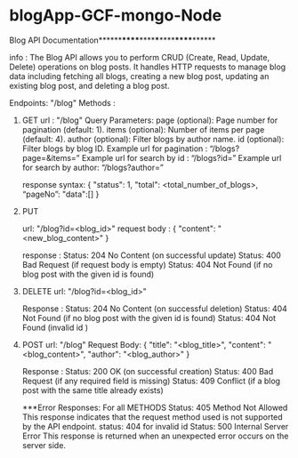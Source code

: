 # blogApp-GCF-mongo-Node

Blog API Documentation**\*\*\*\***\*\*\*\***\*\*\*\***\***\*\*\*\***\*\*\*\***\*\*\*\***

info : The Blog API allows you to perform CRUD (Create, Read, Update, Delete) operations
on blog posts. It handles HTTP requests to manage blog data including fetching all blogs,
creating a new blog post, updating an existing blog post, and deleting a blog post.

Endpoints: "/blog"
Methods :

1. GET
   url : "/blog"
   Query Parameters:
   page (optional): Page number for pagination (default: 1).
   items (optional): Number of items per page (default: 4).
   author (optional): Filter blogs by author name.
   id (optional): Filter blogs by blog ID.
   Example url for pagination : “/blogs?page=<pageNo>&items=<no of items>”
   Example url for search by id : “/blogs?id=<id>”
   Example url for search by author: “/blogs?author=<author>”

   response syntax: {
   "status": 1,
   "total": <total_number_of_blogs>,
   “pageNo”: <page No>
   "data":[<all blogs >]
   }

2. PUT

   url: "/blog?id=<blog_id>"
   request body : {
   "content": "<new_blog_content>"
   }

   response :
   Status: 204 No Content (on successful update)
   Status: 400 Bad Request (if request body is empty)
   Status: 404 Not Found (if no blog post with the given id is found)

3. DELETE
   url: "/blog?id=<blog_id>"

   Response : Status: 204 No Content (on successful deletion)
   Status: 404 Not Found (if no blog post with the given id is found)
   Status: 404 Not Found (invalid id )

4. POST
   url: "/blog"
   Request Body: {
   "title": "<blog_title>",
   "content": "<blog_content>",
   "author": "<blog_author>"
   }

   Response :
   Status: 200 OK (on successful creation)
   Status: 400 Bad Request (if any required field is missing)
   Status: 409 Conflict (if a blog post with the same title already exists)

   \*\*\*Error Responses: For all METHODS
   Status: 405 Method Not Allowed
   This response indicates that the request method used is not supported by the API endpoint.
   status: 404 for invalid id
   Status: 500 Internal Server Error
   This response is returned when an unexpected error occurs on the server side.
